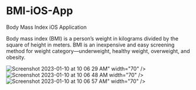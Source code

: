 # BMI-iOS-App
Body Mass Index iOS Application


Body mass index (BMI) is a person’s weight in kilograms divided by the square of height in meters. BMI is an inexpensive and easy screening method for weight category—underweight, healthy weight, overweight, and obesity.


<p float="left">
  <img src="<img width="385" alt="Screenshot 2023-01-10 at 10 06 29 AM" src="https://user-images.githubusercontent.com/90863360/211463165-f59d506c-13e1-4c35-b383-d6712fab428f.png">" width="70" />
  <img src="<img width="373" alt="Screenshot 2023-01-10 at 10 06 48 AM" src="https://user-images.githubusercontent.com/90863360/211463180-3a9dc302-e8cb-4bef-a652-84ad9708086b.png"> width="70" /> 
  <img src="<img width="382" alt="Screenshot 2023-01-10 at 10 06 57 AM" src="https://user-images.githubusercontent.com/90863360/211463420-9c626cea-0c59-4390-a94e-7b7c73689a75.png">" width="70" />
</p>
